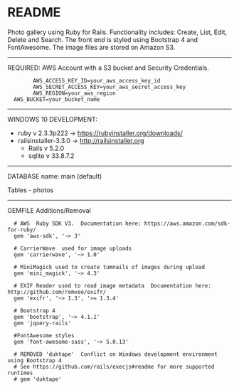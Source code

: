 # README

 Photo gallery using Ruby for Rails.  Functionality includes: Create, List, Edit, Delete and Search.  The front end is styled using Bootstrap 4 and FontAwesome.  The image files are stored on Amazon S3.
 ______________________________________________________________________________________________________________________
 
 REQUIRED: AWS Account with a S3 bucket and Security Credentials.
    
		    AWS_ACCESS_KEY_ID=your_aws_access_key_id   
		    AWS_SECRET_ACCESS_KEY=your_aws_secret_access_key
		    AWS_REGION=your_aws_region
      AWS_BUCKET=your_bucket_name
      
 ______________________________________________________________________________________________________________________
 
 WINDOWS 10 DEVELOPMENT:
 * ruby v 2.3.3p222 -> https://rubyinstaller.org/downloads/
 * railsinstaller-3.3.0 -> http://railsinstaller.org
    - Rails v 5.2.0
    - sqlite v 33.8.7.2

______________________________________________________________________________________________________________________

 DATABASE
  name: main (default)
  
  Tables
      - photos
   
______________________________________________________________________________________________________________________

  GEMFILE Additions/Removal
  
      # AWS  Ruby SDK V3.  Documentation here: https://aws.amazon.com/sdk-for-ruby/
      gem 'aws-sdk', '~> 3'

      # CarrierWave  used for image uploads
      gem 'carrierwave', '~> 1.0'

      # MiniMagick used to create tumnails of images during upload
      gem 'mini_magick', '~> 4.3'

      # EXIF Reader used to read image metadata  Documentation here: http://github.com/remvee/exifr/
      gem 'exifr', '~> 1.3', '>= 1.3.4'

      # Bootstrap 4
      gem 'bootstrap', '~> 4.1.1'
      gem 'jquery-rails'

      #FontAwesome styles
      gem 'font-awesome-sass', '~> 5.0.13'
      
      # REMOVED 'duktape'  Conflict on Windows development environment using Bootstrap 4 
      # See https://github.com/rails/execjs#readme for more supported runtimes
      # gem 'duktape'  

      
